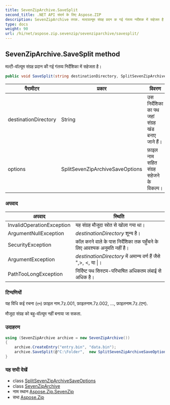 ```yaml
---
title: SevenZipArchive.SaveSplit
second_title: .NET API संदर्भ के लिए Aspose.ZIP
description: SevenZipArchive तरक. मल्टवल्यूम संग्रह प्रदन क गई गंतव्य नर्देशक में सहेजत है
type: docs
weight: 90
url: /hi/net/aspose.zip.sevenzip/sevenziparchive/savesplit/
---
```

## SevenZipArchive.SaveSplit method

मल्टी-वॉल्यूम संग्रह प्रदान की गई गंतव्य निर्देशिका में सहेजता है।

```csharp
public void SaveSplit(string destinationDirectory, SplitSevenZipArchiveSaveOptions options)
```

| पैरामीटर | प्रकार | विवरण |
| --- | --- | --- |
| destinationDirectory | String | उस निर्देशिका का पथ जहां संग्रह खंड बनाए जाने हैं। |
| options | SplitSevenZipArchiveSaveOptions | फ़ाइल नाम सहित संग्रह सहेजने के विकल्प। |

### अपवाद

| अपवाद | स्थिति |
| --- | --- |
| InvalidOperationException | यह संग्रह मौजूदा स्रोत से खोला गया था। |
| ArgumentNullException | *destinationDirectory* शून्य है। |
| SecurityException | कॉल करने वाले के पास निर्देशिका तक पहुँचने के लिए आवश्यक अनुमति नहीं है। |
| ArgumentException | *destinationDirectory* में अमान्य वर्ण हैं जैसे ",&gt;, &lt;, या &#x7C;। |
| PathTooLongException | निर्दिष्ट पथ सिस्टम-परिभाषित अधिकतम लंबाई से अधिक है। |

### टिप्पणियों

यह विधि कई रचना (`एन`) फ़ाइल नाम.7z.001, फ़ाइलनाम.7z.002, ..., फ़ाइलनाम.7z.(एन).

मौजूदा संग्रह को बहु-वॉल्यूम नहीं बनाया जा सकता.

### उदाहरण

```csharp
using (SevenZipArchive archive = new SevenZipArchive())
{
    archive.CreateEntry("entry.bin", "data.bin");
    archive.SaveSplit(@"C:\Folder",  new SplitSevenZipArchiveSaveOptions("volume", 65536));
}
```

### यह सभी देखें

* class [SplitSevenZipArchiveSaveOptions](../../../aspose.zip.saving/splitsevenziparchivesaveoptions/)
* class [SevenZipArchive](../)
* नाम स्थान [Aspose.Zip.SevenZip](../../sevenziparchive/)
* सभा [Aspose.Zip](../../../)


